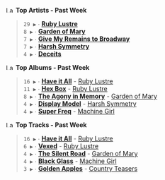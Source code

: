 <!--START_LASTFM_ARTISTS:{"period": "7day", "rows": 5}-->
<a href="https://last.fm" target="_blank"><img src="https://user-images.githubusercontent.com/17434202/215290617-e793598d-d7c9-428f-9975-156db1ba89cc.svg" alt="Last.fm Logo" width="18" height="13"/></a> **Top Artists - Past Week**

> `29 ▶️` ∙ **[Ruby Lustre](https://www.last.fm/music/Ruby+Lustre)**<br/>
> `8 ▶️` ∙ **[Garden of Mary](https://www.last.fm/music/Garden+of+Mary)**<br/>
> `7 ▶️` ∙ **[Give My Remains to Broadway](https://www.last.fm/music/Give+My+Remains+to+Broadway)**<br/>
> `7 ▶️` ∙ **[Harsh Symmetry](https://www.last.fm/music/Harsh+Symmetry)**<br/>
> `4 ▶️` ∙ **[Deceits](https://www.last.fm/music/Deceits)**<br/>
<!--END_LASTFM_ARTISTS-->

<!--START_LASTFM_ALBUMS:{"period": "7day", "rows": 5}-->
<a href="https://last.fm" target="_blank"><img src="https://user-images.githubusercontent.com/17434202/215290617-e793598d-d7c9-428f-9975-156db1ba89cc.svg" alt="Last.fm Logo" width="18" height="13"/></a> **Top Albums - Past Week**

> `16 ▶️` ∙ **[Have it All](https://www.last.fm/music/Ruby+Lustre/Have+it+All)** - [Ruby Lustre](https://www.last.fm/music/Ruby+Lustre)<br/>
> `11 ▶️` ∙ **[Hex Box](https://www.last.fm/music/Ruby+Lustre/Hex+Box)** - [Ruby Lustre](https://www.last.fm/music/Ruby+Lustre)<br/>
> `8 ▶️` ∙ **[The Agony in Memory](https://www.last.fm/music/Garden+of+Mary/The+Agony+in+Memory)** - [Garden of Mary](https://www.last.fm/music/Garden+of+Mary)<br/>
> `4 ▶️` ∙ **[Display Model](https://www.last.fm/music/Harsh+Symmetry/Display+Model)** - [Harsh Symmetry](https://www.last.fm/music/Harsh+Symmetry)<br/>
> `4 ▶️` ∙ **[Super Freq](https://www.last.fm/music/Machine+Girl/Super+Freq)** - [Machine Girl](https://www.last.fm/music/Machine+Girl)<br/>
<!--END_LASTFM_ALBUMS-->

<!--START_LASTFM_TRACKS:{"period": "7day", "rows": 5}-->
<a href="https://last.fm" target="_blank"><img src="https://user-images.githubusercontent.com/17434202/215290617-e793598d-d7c9-428f-9975-156db1ba89cc.svg" alt="Last.fm Logo" width="18" height="13"/></a> **Top Tracks - Past Week**

> `16 ▶️` ∙ **[Have it All](https://www.last.fm/music/Ruby+Lustre/_/Have+it+All)** - [Ruby Lustre](https://www.last.fm/music/Ruby+Lustre)<br/>
> `6 ▶️` ∙ **[Vexed](https://www.last.fm/music/Ruby+Lustre/_/Vexed)** - [Ruby Lustre](https://www.last.fm/music/Ruby+Lustre)<br/>
> `4 ▶️` ∙ **[The Silent Road](https://www.last.fm/music/Garden+of+Mary/_/The+Silent+Road)** - [Garden of Mary](https://www.last.fm/music/Garden+of+Mary)<br/>
> `4 ▶️` ∙ **[Black Glass](https://www.last.fm/music/Machine+Girl/_/Black+Glass)** - [Machine Girl](https://www.last.fm/music/Machine+Girl)<br/>
> `3 ▶️` ∙ **[Golden Apples](https://www.last.fm/music/Country+Teasers/_/Golden+Apples)** - [Country Teasers](https://www.last.fm/music/Country+Teasers)<br/>
<!--END_LASTFM_TRACKS-->